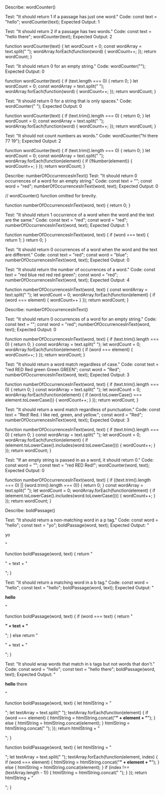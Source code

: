 Describe: wordCounter()

Test: "It should return 1 if a passage has just one word."
Code:
const text = "hello";
wordCounter(text);
Expected Output: 1

Test: "It should return 2 if a passage has two words."
Code:
const text = "hello there";
wordCounter(text);
Expected Output: 2


function wordCounter(text) {
  let wordCount = 0;
  const wordArray = text.split(" ");
  wordArray.forEach(function(word) {
    wordCount++;
  });
  return wordCount;
}


Test: "It should return 0 for an empty string."
Code: wordCounter("");
Expected Output: 0

function wordCounter(text) {
  if (text.length === 0) {
    return 0;
  }
  let wordCount = 0;
  const wordArray = text.split(" ");
  wordArray.forEach(function(word) {
    wordCount++;
  });
  return wordCount;
}


Test: "It should return 0 for a string that is only spaces."
Code: wordCounter("            ");
Expected Output: 0

function wordCounter(text) {
  if (text.trim().length === 0) {
    return 0;
  }
  let wordCount = 0;
  const wordArray = text.split(" ");
  wordArray.forEach(function(word) {
    wordCount++;
  });
  return wordCount;
}


Test: "It should not count numbers as words."
Code: wordCounter("hi there 77 19");
Expected Output: 2


function wordCounter(text) {
  if (text.trim().length === 0) {
    return 0;
  }
  let wordCount = 0;
  const wordArray = text.split(" ");
  wordArray.forEach(function(element) {
    if (!Number(element)) {
      wordCount++;
    }
  });
  return wordCount;
}





Describe: numberOfOccurrencesInText()
Test: "It should return 0 occurrences of a word for an empty string."
Code:
const text = "";
const word = "red";
numberOfOccurrencesInText(word, text);
Expected Output: 0


// wordCounter() function omitted for brevity.

function numberOfOccurrencesInText(word, text) {
  return 0;
}

Test: "It should return 1 occurrence of a word when the word and the text are the same."
Code:
const text = "red";
const word = "red";
numberOfOccurrencesInText(word, text);
Expected Output: 1

function numberOfOccurrencesInText(word, text) {
  if (word === text) {
    return 1;
  }
  return 0;
}

Test: "It should return 0 occurrences of a word when the word and the text are different."
Code:
const text = "red";
const word = "blue";
numberOfOccurrencesInText(word, text);
Expected Output: 0

Test: "It should return the number of occurrences of a word."
Code:
const text = "red blue red red red green";
const word = "red";
numberOfOccurrencesInText(word, text);
Expected Output: 4

function numberOfOccurrencesInText(word, text) {
  const wordArray = text.split(" ");
  let wordCount = 0;
  wordArray.forEach(function(element) {
    if (word === element) {
      wordCount++
    }
  });
  return wordCount;
}

Describe: numberOfOccurrencesInText()

Test: "It should return 0 occurrences of a word for an empty string."
Code:
const text = "";
const word = "red";
numberOfOccurrencesInText(word, text);
Expected Output: 0

function numberOfOccurrencesInText(word, text) {
  if (text.trim().length === 0) {
    return 0;
  }
  const wordArray = text.split(" ");
  let wordCount = 0;
  wordArray.forEach(function(element) {
    if (word === element) {
      wordCount++;
    }
  });
  return wordCount;
}

Test: "It should return a word match regardless of case."
Code:
const text = "red RED Red green Green GREEN";
const word = "Red";
numberOfOccurrencesInText(word, text);
Expected Output: 3

function numberOfOccurrencesInText(word, text) {
  if (text.trim().length === 0) {
    return 0;
  }
  const wordArray = text.split(" ");
  let wordCount = 0;
  wordArray.forEach(function(element) {
    if (word.toLowerCase() === element.toLowerCase()) {
      wordCount++;
    }
  });
  return wordCount;
}

Test: "It should return a word match regardless of punctuation."
Code:
const text = "Red! Red. I like red, green, and yellow.";
const word = "Red";
numberOfOccurrencesInText(word, text);
Expected Output: 3

function numberOfOccurrencesInText(word, text) {
  if (text.trim().length === 0) {
    return 0;
  }
  const wordArray = text.split(" ");
  let wordCount = 0;
  wordArray.forEach(function(element) {
    if (element.toLowerCase().includes(word.toLowerCase())) {
      wordCount++;
    }
  });
  return wordCount;
}

Test: "If an empty string is passed in as a word, it should return 0."
Code:
const word = "";
const text = "red RED Red!";
wordCounter(word, text);
Expected Output: 0

function numberOfOccurrencesInText(word, text) {
  if ((text.trim().length === 0) || (word.trim().length === 0)) {
    return 0;
  }
  const wordArray = text.split(" ");
  let wordCount = 0;
  wordArray.forEach(function(element) {
    if (element.toLowerCase().includes(word.toLowerCase())) {
      wordCount++;
    }
  });
  return wordCount;
}

Describe: boldPassage()

Test: "It should return a non-matching word in a p tag."
Code:
const word = "hello";
const text = "yo";
boldPassage(word, text);
Expected Output: "<p>yo</p>"

function boldPassage(word, text) {
  return "<p>" + text + "</p>";
}

Test: "It should return a matching word in a b tag."
Code:
const word = "hello";
const text = "hello";
boldPassage(word, text);
Expected Output: "<p><b>hello</b></p>"


function boldPassage(word, text) {
  if (word === text) {
    return "<p><b>" + text + "</b></p>";
  } else
  return "<p>" + text + "</p>";
}

Test: "It should wrap words that match in `b` tags but not words that don't."
Code:
const word = "hello";
const text = "hello there";
boldPassage(word, text);
Expected Output: "<p><b>hello</b> there</p>"

function boldPassage(word, text) {
  let htmlString = "<p>";
  let textArray = text.split(" ");
  textArray.forEach(function(element) {
    if (word === element) {
      htmlString = htmlString.concat("<b>" + element + "</b>");
    } else {
      htmlString = htmlString.concat(element);
    }
    htmlString = htmlString.concat(" ");
  });
  return htmlString + "</p>";
}

function boldPassage(word, text) {
  let htmlString = "<p>";
  let textArray = text.split(" ");
  textArray.forEach(function(element, index) {
    if (word === element) {
      htmlString = htmlString.concat("<b>" + element + "</b>");
    } else {
      htmlString = htmlString.concat(element);
    }
    if (index !== (textArray.length - 1)) {
      htmlString = htmlString.concat(" ");
    }
  });
  return htmlString + "</p>";
}